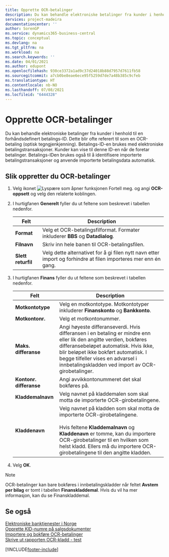 ```yaml
---
title: Opprette OCR-betalinger
description: Du kan behandle elektroniske betalinger fra kunder i henhold til en forhåndsdefinert betalings-ID. Dette blir ofte referert til som en OCR-betaling (optisk tegngjenkjenning).
services: project-madeira
documentationcenter: ''
author: SorenGP
ms.service: dynamics365-business-central
ms.topic: conceptual
ms.devlang: na
ms.tgt_pltfrm: na
ms.workload: na
ms.search.keywords: ''
ms.date: 04/01/2021
ms.author: edupont
ms.openlocfilehash: 930ce3372a1ad9c37d24018b88d7957d7611fb58
ms.sourcegitcommit: a7cb0be8eae6ece95f5259d7de7a48b385c9cfeb
ms.translationtype: HT
ms.contentlocale: nb-NO
ms.lasthandoff: 07/08/2021
ms.locfileid: "6444328"
---
```

# <a name="set-up-ocr-payments"></a>Opprette OCR-betalinger
Du kan behandle elektroniske betalinger fra kunder i henhold til en forhåndsdefinert betalings-ID. Dette blir ofte referert til som en OCR-betaling (optisk tegngjenkjenning). Betalings-ID-en brukes med elektroniske betalingstransaksjoner. Kunder kan vise til denne ID-en når de foretar betalinger. Betalings-IDen brukes også til å identifisere importerte betalingstransaksjoner og anvende importerte betalingsdata automatisk.  

## <a name="to-set-up-ocr-payments"></a>Slik oppretter du OCR-betalinger  

1.  Velg ikonet ![Lyspære som åpner funksjonen Fortell meg.](../../media/ui-search/search_small.png "Fortell hva du vil gjøre") og angi **OCR-oppsett** og velg den relaterte koblingen.  
2.  I hurtigfanen **Generelt** fyller du ut feltene som beskrevet i tabellen nedenfor.  

    |Felt|Description|  
    |---------------------------------|---------------------------------------|  
    |**Format**|Velg et OCR-betalingsfilformat. Formater inkluderer **BBS** og **Datadialog**.|  
    |**Filnavn**|Skriv inn hele banen til OCR-betalingsfilen.|  
    |**Slett returfil**|Velg dette alternativet for å gi filen nytt navn etter import og forhindre at filen importeres mer enn én gang.|  

3.  I hurtigfanen **Finans** fyller du ut feltene som beskrevet i tabellen nedenfor.  

    |Felt|Description|  
    |---------------------------------|---------------------------------------|  
    |**Motkontotype**|Velg en motkontotype. Motkontotyper inkluderer **Finanskonto** og **Bankkonto**.|  
    |**Motkontonr.**|Velg et motkontonummer.|  
    |**Maks. differanse**|Angi høyeste differanseverdi. Hvis differansen i en betaling er mindre enn eller lik den angitte verdien, bokføres differansebeløpet automatisk. Hvis ikke, blir beløpet ikke bokført automatisk. I begge tilfeller vises en advarsel i innbetalingskladden ved import av OCR-girobetalinger.|  
    |**Kontonr. differanse**|Angi avvikkontonummeret det skal bokføres på.|  
    |**Kladdemalnavn**|Velg navnet på kladdemalen som skal motta de importerte OCR-girobetalingene.|  
    |**Kladdenavn**|Velg navnet på kladden som skal motta de importerte OCR-girobetalingene.<br /><br /> Hvis feltene **Kladdemalnavn** og **Kladdenavn** er tomme, kan du importere OCR-girobetalinger til en hvilken som helst kladd. Ellers må du importere OCR-girobetalingene til den angitte kladden.|  

4.  Velg **OK**.  

> [!NOTE]  
>  OCR-betalinger kan bare bokføres i innbetalingskladder når feltet **Avstem per bilag** er tomt i tabellen **Finanskladdemal**. Hvis du vil ha mer informasjon, kan du se Finanskladdemal.  

## <a name="see-also"></a>Se også  
 [Elektroniske banktjenester i Norge](electronic-banking-in-norway.md)   
 [Opprette KID-numre på salgsdokumenter](how-to-set-up-kid-numbers-on-sales-documents.md)   
 [Importere og bokføre OCR-betalinger](how-to-import-and-post-ocr-payments.md)   
 [Skrive ut rapporten OCR-kladd - test](how-to-print-the-ocr-journal-test-report.md)   
 


[!INCLUDE[footer-include](../../includes/footer-banner.md)]
